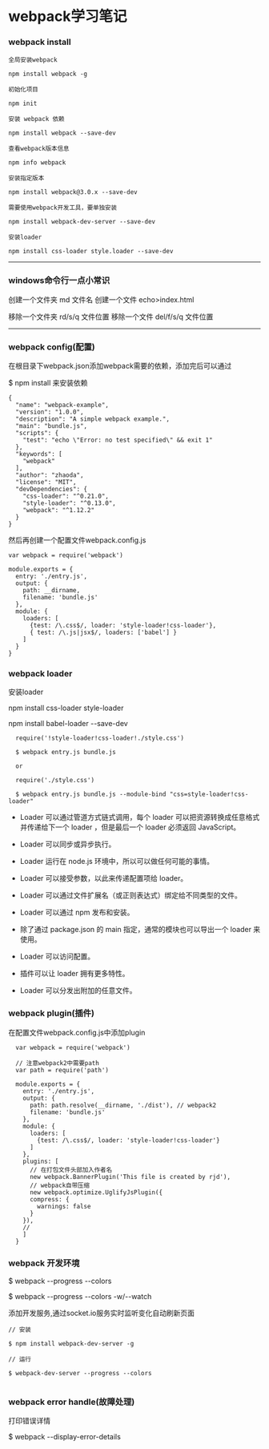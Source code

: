 # webpack学习笔记 

### webpack install 

    全局安装webpack

    npm install webpack -g

    初始化项目

    npm init 
    
    安装 webpack 依赖

    npm install webpack --save-dev

    查看webpack版本信息

    npm info webpack

    安装指定版本

    npm install webpack@3.0.x --save-dev 

    需要使用webpack开发工具，要单独安装

    npm install webpack-dev-server --save-dev

    安装loader

    npm install css-loader style.loader --save-dev

---------------------------------------------------------------------------------------
### windows命令行一点小常识

创建一个文件夹 md 文件名
创建一个文件 echo>index.html

移除一个文件夹 rd/s/q 文件位置
移除一个文件 del/f/s/q 文件位置

---------------------------------------------------------------------------------------

### webpack config(配置)

  在根目录下webpack.json添加webpack需要的依赖，添加完后可以通过

  $ npm install 来安装依赖
  
  ```
  {
    "name": "webpack-example",
    "version": "1.0.0",
    "description": "A simple webpack example.",
    "main": "bundle.js",
    "scripts": {
      "test": "echo \"Error: no test specified\" && exit 1"
    },
    "keywords": [
      "webpack"
    ],
    "author": "zhaoda",
    "license": "MIT",
    "devDependencies": {
      "css-loader": "^0.21.0",
      "style-loader": "^0.13.0",
      "webpack": "^1.12.2"
    }
  }
  ```

  然后再创建一个配置文件webpack.config.js

  ```
  var webpack = require('webpack')

  module.exports = {
    entry: './entry.js',
    output: {
      path: __dirname,
      filename: 'bundle.js'
    },
    module: {
      loaders: [
        {test: /\.css$/, loader: 'style-loader!css-loader'},
        { test: /\.js|jsx$/, loaders: ['babel'] }
      ]
    }
  }
  ```


### webpack loader

  安装loader

  npm install css-loader style-loader

  npm install babel-loader --save-dev

  ```
    require('!style-loader!css-loader!./style.css')

    $ webpack entry.js bundle.js

    or

    require('./style.css')

    $ webpack entry.js bundle.js --module-bind "css=style-loader!css-loader"
  ```

  * Loader 可以通过管道方式链式调用，每个 loader 可以把资源转换成任意格式并传递给下一个 loader ，但是最后一个 loader 必须返回 JavaScript。
  
  * Loader 可以同步或异步执行。

  * Loader 运行在 node.js 环境中，所以可以做任何可能的事情。

  * Loader 可以接受参数，以此来传递配置项给 loader。

  * Loader 可以通过文件扩展名（或正则表达式）绑定给不同类型的文件。
  
  * Loader 可以通过 npm 发布和安装。

  * 除了通过 package.json 的 main 指定，通常的模块也可以导出一个 loader 来使用。
   
  * Loader 可以访问配置。

  * 插件可以让 loader 拥有更多特性。
   
  * Loader 可以分发出附加的任意文件。

### webpack plugin(插件)

在配置文件webpack.config.js中添加plugin

```
  var webpack = require('webpack')

  // 注意webpack2中需要path
  var path = require('path')

  module.exports = {
    entry: './entry.js',
    output: {
      path: path.resolve(__dirname, './dist'), // webpack2
      filename: 'bundle.js'
    },
    module: {
      loaders: [
        {test: /\.css$/, loader: 'style-loader!css-loader'}
      ]
    },
    plugins: [
      // 在打包文件头部加入作者名
      new webpack.BannerPlugin('This file is created by rjd'),
      // webpack自带压缩
      new webpack.optimize.UglifyJsPlugin({
      compress: {
        warnings: false
      }
    }),
    // 
    ]
  }
```


### webpack 开发环境

  $ webpack --progress --colors

  $ webpack --progress --colors -w/--watch

  添加开发服务,通过socket.io服务实时监听变化自动刷新页面

  ```
  // 安装

  $ npm install webpack-dev-server -g 

  // 运行

  $ webpack-dev-server --progress --colors


  ```

### webpack error handle(故障处理)

  打印错误详情

  $ webpack --display-error-details 

